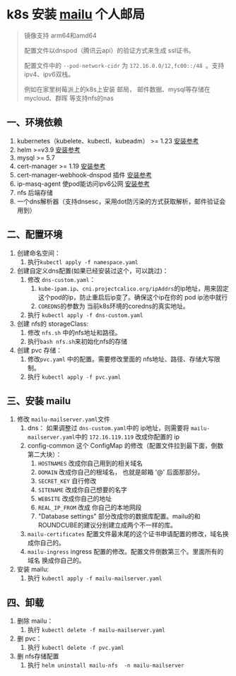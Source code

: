 # k8s 安装 [mailu](https://github.com/Mailu/Mailu) 个人邮局 
> 镜像支持 arm64和amd64
> 
> 配置文件以dnspod（腾讯云api）的验证方式来生成 ssl证书。
> 
> 配置文件中的 `--pod-network-cidr` 为 `172.16.0.0/12,fc00::/48 `。支持ipv4、ipv6双栈。
> 
> 例如在家里树莓派上的k8s上安装 邮局， 邮件数据、mysql等存储在 mycloud、群晖 等支持nfs的nas
## 一、环境依赖
1. kubernetes（kubelete、kubectl、kubeadm） >= 1.23 [安装参考](https://github.com/scjtqs2/kubernets-installer)
2. helm >=v3.9     [安装参考](https://github.com/scjtqs2/kubernets-installer)
3. mysql >= 5.7
4. cert-manager >= 1.19          [安装参考](https://github.com/scjtqs2/kubernets-installer)
5. cert-manager-webhook-dnspod 插件 [安装参考](https://github.com/scjtqs2/kubernets-installer)
6. ip-masq-agent 使pod能访问ipv6公网 [安装参考](https://github.com/scjtqs2/kubernets-installer)
7. nfs 后端存储
8. 一个dns解析器（支持dnsesc，采用dot防污染的方式获取解析，邮件验证会用到）

## 二、配置环境
1. 创建命名空间：
   1. 执行`kubectl apply -f namespace.yaml`
2. 创建自定义dns配置(如果已经安装过这个，可以跳过)：
   1. 修改 `dns-custom.yaml`：
      1. `kube-ipam.ip`、`cni.projectcalico.org/ipAddrs`的ip地址，用来固定这个pod的ip，防止重启后ip变了。确保这个ip在你的 pod ip池中就行
      2. `COREDNS`的参数为 当前k8s环境的coredns的真实地址。
   2. 执行 `kubectl apply -f dns-custom.yaml`
3. 创建 nfs的 storageClass:
   1. 修改 `nfs.sh` 中的nfs地址和路径。
   2. 执行`bash nfs.sh`来初始化nfs的存储
4. 创建 pvc 存储：
   1. 修改`pvc.yaml` 中的配置。需要修改里面的 nfs地址、路径、存储大写限制。
   2. 执行 `kubectl apply -f pvc.yaml`

## 三、安装 mailu
1. 修改 `mailu-mailserver.yaml`文件
   1. dns： 如果调整过 `dns-custom.yaml`中的 ip地址，则需要将 `mailu-mailserver.yaml`中的 `172.16.119.119` 改成你配置的 ip
   2. config-common 这个 ConfigMap 的修改（配置文件拉到最下面，倒数第二大块）：
      1. `HOSTNAMES` 改成你自己用到的相关域名
      2. `DOMAIN` 改成你自己的根域名， 也就是邮箱 '@' 后面那部分。
      3. `SECRET_KEY` 自行修改
      4. `SITENAME` 改成你自己想要的名字
      5. `WEBSITE` 改成你自己的地址
      6. `REAL_IP_FROM` 改成 你自己的本地网段
      7. "Database settings" 部分改成你的数据库配置。mailu的和ROUNDCUBE的建议分别建立成两个不一样的库。
   3. `mailu-certificates` 配置文件最末尾的这个证书申请配置的修改，域名换成你自己的。
   4. `mailu-ingress` ingress 配置的修改。配置文件倒数第三个。里面所有的域名 换成你自己的。
2. 安装 mailu:
   1. 执行 `kubectl apply -f mailu-mailserver.yaml`

## 四、卸载
1. 删除 mailu： 
   1. 执行 `kubectl delete -f mailu-mailserver.yaml`
2. 删 pvc：
   1. 执行 `kubectl delete -f pvc.yaml`
3. 删 nfs存储配置
   1. 执行 `helm uninstall mailu-nfs  -n mailu-mailserver`
